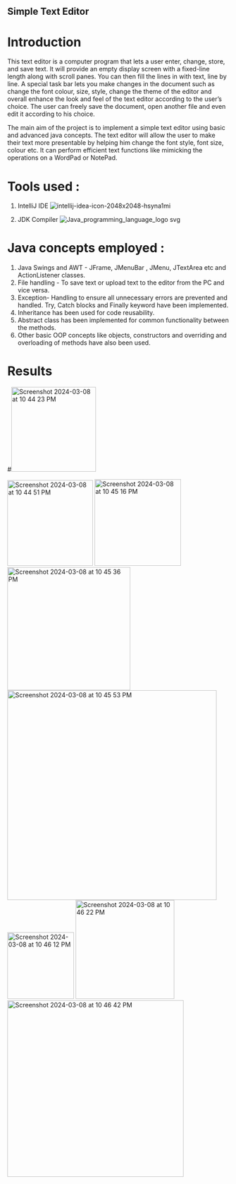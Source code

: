 ## Simple Text Editor

# Introduction 

This text editor is a computer program that lets a user enter, change, store, and save text. It will provide an empty display screen with a fixed-line length along with scroll panes. You can then fill the lines in with text, line by line. A special task bar lets you make changes in the document such as change the font colour, size, style, change the theme of the editor and overall enhance the look and feel of the text editor according to the user’s choice.  The user can freely save the document, open another file and even edit it according to his choice.

The main aim of the project is to implement a simple text editor using basic and advanced java concepts. The text editor will allow the user to make their text more presentable by helping him change the font style, font size, colour etc. It can perform efficient text functions like mimicking the operations on a WordPad or NotePad.

# Tools used :
 1. IntelliJ IDE
![intellij-idea-icon-2048x2048-hsyna1mi](https://github.com/laasyaaprasad/Simple-Text-Editor/assets/75083241/bac82d90-643e-4a9b-bb2a-d16f75269910)

 3. JDK Compiler 
![Java_programming_language_logo svg](https://github.com/laasyaaprasad/Simple-Text-Editor/assets/75083241/f36fb917-ed9c-4131-9ed9-666a937330f7)

# Java concepts employed :

1. Java Swings and AWT - JFrame, JMenuBar , JMenu, JTextArea etc and ActionListener classes.  
2. File handling - To save text  or upload text to the editor from the PC and vice versa.
3. Exception- Handling to ensure all unnecessary errors are prevented and handled. Try, Catch blocks and Finally keyword have been implemented.
4. Inheritance has been used for code reusability.
5. Abstract class has been implemented for common functionality between the methods.
6. Other basic OOP concepts like objects,  constructors and overriding and overloading of methods have also been used.

# Results

#<img width="192" alt="Screenshot 2024-03-08 at 10 44 23 PM" src="https://github.com/laasyaaprasad/Simple-Text-Editor/assets/75083241/1083dbbc-0170-44ed-bb33-6d8cc93a8495">

<img width="194" alt="Screenshot 2024-03-08 at 10 44 51 PM" src="https://github.com/laasyaaprasad/Simple-Text-Editor/assets/75083241/0a0937f5-f0d4-46e4-9f3b-5ec3dd0ba9c3">

<img width="196" alt="Screenshot 2024-03-08 at 10 45 16 PM" src="https://github.com/laasyaaprasad/Simple-Text-Editor/assets/75083241/499465f0-315e-43f2-9dfc-c9c50cb5a6b8">

<img width="279" alt="Screenshot 2024-03-08 at 10 45 36 PM" src="https://github.com/laasyaaprasad/Simple-Text-Editor/assets/75083241/55788325-901f-4351-9fbd-f3388651fdcb">

<img width="475" alt="Screenshot 2024-03-08 at 10 45 53 PM" src="https://github.com/laasyaaprasad/Simple-Text-Editor/assets/75083241/eaab75df-e93c-46fa-9e63-d7883c63eaf4">

<img width="151" alt="Screenshot 2024-03-08 at 10 46 12 PM" src="https://github.com/laasyaaprasad/Simple-Text-Editor/assets/75083241/84f60243-0dea-4cbc-ab4a-73b7bc0d322d">

<img width="224" alt="Screenshot 2024-03-08 at 10 46 22 PM" src="https://github.com/laasyaaprasad/Simple-Text-Editor/assets/75083241/f5b78196-63bc-4677-929f-e0b417bd73d2">

<img width="400" alt="Screenshot 2024-03-08 at 10 46 42 PM" src="https://github.com/laasyaaprasad/Simple-Text-Editor/assets/75083241/fa5ca056-77be-4b93-b338-be22629e3e75">





